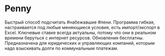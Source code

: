 # Penny
Быстрый способ подсчитать #набежавшие #пени. Программа гибкая, настраивается под любые меняющиеся условия, есть импорт/экспорт в Excel. Ключевые ставке всегда актуальны, потому что они в реальном времени беруться с интернет ресурсов. Обновления бесплатны. Предназначена для юридических и управляющих компаний, которым надо взыскивать долги по коммунальным платежам. 
